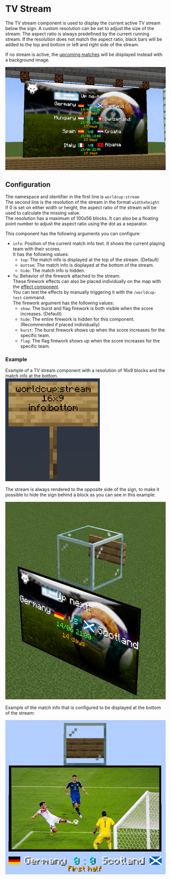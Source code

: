 # TV Stream

The TV stream component is used to display the current active TV stream below the sign.
A custom resolution can be set to adjust the size of the stream.
The aspect ratio is always predefined by the current running stream.
If the resolution does not match the aspect ratio, black bars will be added to the top and bottom or left and right side
of the stream.

If no stream is active, the [upcoming matches](/components/matches.md) will be displayed instead with a background
image.

![stream](/.assets/stream.png)

## Configuration

The namespace and identifier in the first line is `worldcup:stream`<br>
The second line is the resolution of the stream in the format `widthxheight`<br>
If 0 is set on either width or height, the aspect ratio of the stream will be used to calculate the missing value.<br>
The resolution has a maximum of 100x56 blocks. It can also be a floating point number to adjust the aspect ratio using
the dot as a separator.

This component has the following arguments you can configure:

* `info`: Position of the current match info text. It shows the current playing team with their scores.<br>
  It has the following values:
    - `top`: The match info is displayed at the top of the stream. (Default)
    - `bottom`: The match info is displayed at the bottom of the stream.
    - `hide`: The match info is hidden.
* `fw`: Behavior of the firework attached to the stream.<br>
  These firework effects can also be placed individually on the map with
  the [effect component](/components/effect.md).<br>
  You can test the effects by manually triggering it with the `/worldcup-test` command.<br>
  The firework argument has the following values:
    - `show`: The burst and flag firework is both visible when the score increases. (Default)
    - `hide`: The entire firework is hidden for this component. (Recommended if placed individually)
    - `burst`: The burst firework shows up when the score increases for the specific team.
    - `flag`: The flag firework shows up when the score increases for the specific team.

### Example

Example of a TV stream component with a resolution of 16x9 blocks and the match info at the bottom.<br>
![sign](/.assets/stream_sign.png)

The stream is always rendered to the opposite side of the sign, to make it possible to hide the sign behind a block
as you can see in this example:<br>

![sign](/.assets/stream_position.png)

Example of the match info that is configured to be displayed at the bottom of the stream:<br>

![sign](/.assets/stream_match.png)